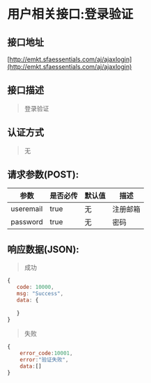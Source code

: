 # 用户相关接口:登录验证

## 接口地址

[http://emkt.sfaessentials.com/aj/ajaxlogin](http://emkt.sfaessentials.com/aj/ajaxlogin)

## 接口描述

> 登录验证

## 认证方式

> 无

## 请求参数(POST):

| 参数 | 是否必传 | 默认值 |  描述 | 
| ---- | ----- | ----- | ----- | 
| useremail | true | 无 | 注册邮箱 | 
| password | true | 无 | 密码 |


## 响应数据(JSON):
> 成功

```javascript
{
   code: 10000,
   msg: "Success",
   data: {
      
   }
}
```
> 失败 

```javascript
{
    error_code:10001,
    error:"验证失败",
    data:[]
}
```
